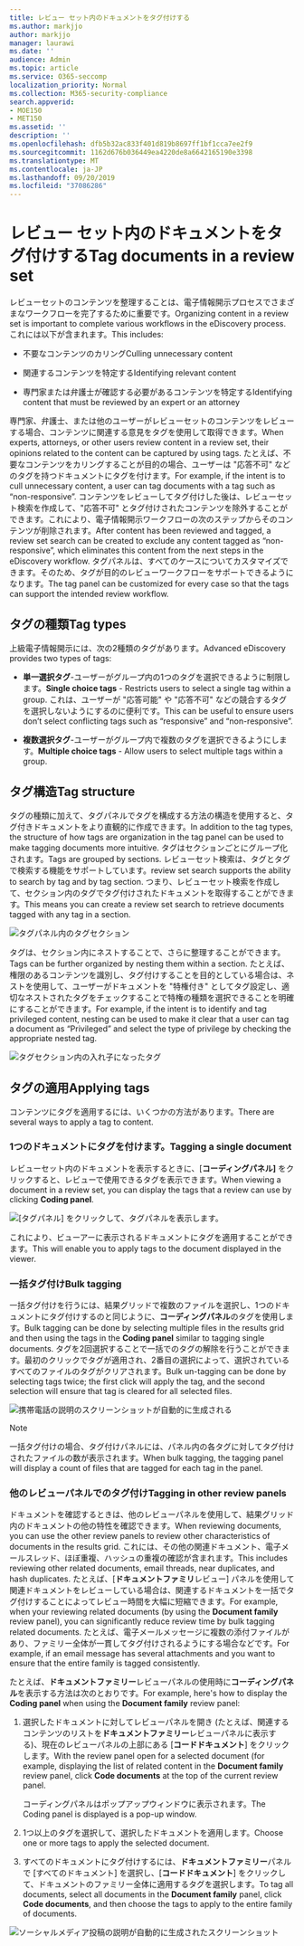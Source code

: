 ```yaml
---
title: レビュー セット内のドキュメントをタグ付けする
ms.author: markjjo
author: markjjo
manager: laurawi
ms.date: ''
audience: Admin
ms.topic: article
ms.service: O365-seccomp
localization_priority: Normal
ms.collection: M365-security-compliance
search.appverid:
- MOE150
- MET150
ms.assetid: ''
description: ''
ms.openlocfilehash: dfb5b32ac833f401d819b8697ff1bf1cca7ee2f9
ms.sourcegitcommit: 1162d676b036449ea4220de8a6642165190e3398
ms.translationtype: MT
ms.contentlocale: ja-JP
ms.lasthandoff: 09/20/2019
ms.locfileid: "37086286"
---
```

# <a name="tag-documents-in-a-review-set"></a><span data-ttu-id="12b7a-102">レビュー セット内のドキュメントをタグ付けする</span><span class="sxs-lookup"><span data-stu-id="12b7a-102">Tag documents in a review set</span></span>

<span data-ttu-id="12b7a-103">レビューセットのコンテンツを整理することは、電子情報開示プロセスでさまざまなワークフローを完了するために重要です。</span><span class="sxs-lookup"><span data-stu-id="12b7a-103">Organizing content in a review set is important to complete various workflows in the eDiscovery process.</span></span> <span data-ttu-id="12b7a-104">これには以下が含まれます。</span><span class="sxs-lookup"><span data-stu-id="12b7a-104">This includes:</span></span>

-  <span data-ttu-id="12b7a-105">不要なコンテンツのカリング</span><span class="sxs-lookup"><span data-stu-id="12b7a-105">Culling unnecessary content</span></span>

- <span data-ttu-id="12b7a-106">関連するコンテンツを特定する</span><span class="sxs-lookup"><span data-stu-id="12b7a-106">Identifying relevant content</span></span>
 
-  <span data-ttu-id="12b7a-107">専門家または弁護士が確認する必要があるコンテンツを特定する</span><span class="sxs-lookup"><span data-stu-id="12b7a-107">Identifying content that must be reviewed by an expert or an attorney</span></span>

<span data-ttu-id="12b7a-108">専門家、弁護士、または他のユーザーがレビューセットのコンテンツをレビューする場合、コンテンツに関連する意見をタグを使用して取得できます。</span><span class="sxs-lookup"><span data-stu-id="12b7a-108">When experts, attorneys, or other users review content in a review set, their opinions related to the content can be captured by using tags.</span></span> <span data-ttu-id="12b7a-109">たとえば、不要なコンテンツをカリングすることが目的の場合、ユーザーは "応答不可" などのタグを持つドキュメントにタグを付けます。</span><span class="sxs-lookup"><span data-stu-id="12b7a-109">For example, if the intent is to cull unnecessary content, a user can tag documents with a tag such as “non-responsive”.</span></span> <span data-ttu-id="12b7a-110">コンテンツをレビューしてタグ付けした後は、レビューセット検索を作成して、"応答不可" とタグ付けされたコンテンツを除外することができます。これにより、電子情報開示ワークフローの次のステップからそのコンテンツが削除されます。</span><span class="sxs-lookup"><span data-stu-id="12b7a-110">After content has been reviewed and tagged, a review set search can be created to exclude any content tagged as “non-responsive”, which eliminates this content from the next steps in the eDiscovery workflow.</span></span> <span data-ttu-id="12b7a-111">タグパネルは、すべてのケースについてカスタマイズできます。そのため、タグが目的のレビューワークフローをサポートできるようになります。</span><span class="sxs-lookup"><span data-stu-id="12b7a-111">The tag panel can be customized for every case so that the tags can support the intended review workflow.</span></span>

## <a name="tag-types"></a><span data-ttu-id="12b7a-112">タグの種類</span><span class="sxs-lookup"><span data-stu-id="12b7a-112">Tag types</span></span>

<span data-ttu-id="12b7a-113">上級電子情報開示には、次の2種類のタグがあります。</span><span class="sxs-lookup"><span data-stu-id="12b7a-113">Advanced eDiscovery provides two types of tags:</span></span>

- <span data-ttu-id="12b7a-114">**単一選択タグ**-ユーザーがグループ内の1つのタグを選択できるように制限します。</span><span class="sxs-lookup"><span data-stu-id="12b7a-114">**Single choice tags** - Restricts users to select a single tag within a group.</span></span> <span data-ttu-id="12b7a-115">これは、ユーザーが "応答可能" や "応答不可" などの競合するタグを選択しないようにするのに便利です。</span><span class="sxs-lookup"><span data-stu-id="12b7a-115">This can be useful to ensure users don’t select conflicting tags such as “responsive” and “non-responsive”.</span></span> 

- <span data-ttu-id="12b7a-116">**複数選択タグ**-ユーザーがグループ内で複数のタグを選択できるようにします。</span><span class="sxs-lookup"><span data-stu-id="12b7a-116">**Multiple choice tags** - Allow users to select multiple tags within a group.</span></span>

## <a name="tag-structure"></a><span data-ttu-id="12b7a-117">タグ構造</span><span class="sxs-lookup"><span data-stu-id="12b7a-117">Tag structure</span></span>

<span data-ttu-id="12b7a-118">タグの種類に加えて、タグパネルでタグを構成する方法の構造を使用すると、タグ付きドキュメントをより直観的に作成できます。</span><span class="sxs-lookup"><span data-stu-id="12b7a-118">In addition to the tag types, the structure of how tags are organization in the tag panel can be used to make tagging documents more intuitive.</span></span> <span data-ttu-id="12b7a-119">タグはセクションごとにグループ化されます。</span><span class="sxs-lookup"><span data-stu-id="12b7a-119">Tags are grouped by sections.</span></span> <span data-ttu-id="12b7a-120">レビューセット検索は、タグとタグで検索する機能をサポートしています。</span><span class="sxs-lookup"><span data-stu-id="12b7a-120">review set search supports the ability to search by tag and by tag section.</span></span> <span data-ttu-id="12b7a-121">つまり、レビューセット検索を作成して、セクション内のタグでタグ付けされたドキュメントを取得することができます。</span><span class="sxs-lookup"><span data-stu-id="12b7a-121">This means you can create a review set search to retrieve documents tagged with any tag in a section.</span></span>

![タグパネル内のタグセクション](media/Tagtypes.png)

<span data-ttu-id="12b7a-123">タグは、セクション内にネストすることで、さらに整理することができます。</span><span class="sxs-lookup"><span data-stu-id="12b7a-123">Tags can be further organized by nesting them within a section.</span></span> <span data-ttu-id="12b7a-124">たとえば、権限のあるコンテンツを識別し、タグ付けすることを目的としている場合は、ネストを使用して、ユーザーがドキュメントを "特権付き" としてタグ設定し、適切なネストされたタグをチェックすることで特権の種類を選択できることを明確にすることができます。</span><span class="sxs-lookup"><span data-stu-id="12b7a-124">For example, if the intent is to identify and tag privileged content, nesting can be used to make it clear that a user can tag a document as “Privileged” and select the type of privilege by checking the appropriate nested tag.</span></span>

![タグセクション内の入れ子になったタグ](media/Nestingtags.png)

## <a name="applying-tags"></a><span data-ttu-id="12b7a-126">タグの適用</span><span class="sxs-lookup"><span data-stu-id="12b7a-126">Applying tags</span></span>

<span data-ttu-id="12b7a-127">コンテンツにタグを適用するには、いくつかの方法があります。</span><span class="sxs-lookup"><span data-stu-id="12b7a-127">There are several ways to apply a tag to content.</span></span>

### <a name="tagging-a-single-document"></a><span data-ttu-id="12b7a-128">1つのドキュメントにタグを付けます。</span><span class="sxs-lookup"><span data-stu-id="12b7a-128">Tagging a single document</span></span>

<span data-ttu-id="12b7a-129">レビューセット内のドキュメントを表示するときに、[**コーディングパネル]** をクリックすると、レビューで使用できるタグを表示できます。</span><span class="sxs-lookup"><span data-stu-id="12b7a-129">When viewing a document in a review set, you can display the tags that a review can use by clicking **Coding panel**.</span></span>

![[タグパネル] をクリックして、タグパネルを表示します。](media/Singledoctag.png)

<span data-ttu-id="12b7a-131">これにより、ビューアーに表示されるドキュメントにタグを適用することができます。</span><span class="sxs-lookup"><span data-stu-id="12b7a-131">This will enable you to apply tags to the document displayed in the viewer.</span></span>

### <a name="bulk-tagging"></a><span data-ttu-id="12b7a-132">一括タグ付け</span><span class="sxs-lookup"><span data-stu-id="12b7a-132">Bulk tagging</span></span>

<span data-ttu-id="12b7a-133">一括タグ付けを行うには、結果グリッドで複数のファイルを選択し、1つのドキュメントにタグ付けするのと同じように、**コーディングパネル**のタグを使用します。</span><span class="sxs-lookup"><span data-stu-id="12b7a-133">Bulk tagging can be done by selecting multiple files in the results grid and then using the tags in the **Coding panel** similar to tagging single documents.</span></span> <span data-ttu-id="12b7a-134">タグを2回選択することで一括でのタグの解除を行うことができます。最初のクリックでタグが適用され、2番目の選択によって、選択されているすべてのファイルのタグがクリアされます。</span><span class="sxs-lookup"><span data-stu-id="12b7a-134">Bulk un-tagging can be done by selecting tags twice; the first click will apply the tag, and the second selection will ensure that tag is cleared for all selected files.</span></span>

![携帯電話の説明のスクリーンショットが自動的に生成される](media/Bulktag.png)

> [!NOTE]
> <span data-ttu-id="12b7a-136">一括タグ付けの場合、タグ付けパネルには、パネル内の各タグに対してタグ付けされたファイルの数が表示されます。</span><span class="sxs-lookup"><span data-stu-id="12b7a-136">When bulk tagging, the tagging panel will display a count of files that are tagged for each tag in the panel.</span></span>

### <a name="tagging-in-other-review-panels"></a><span data-ttu-id="12b7a-137">他のレビューパネルでのタグ付け</span><span class="sxs-lookup"><span data-stu-id="12b7a-137">Tagging in other review panels</span></span>

<span data-ttu-id="12b7a-138">ドキュメントを確認するときは、他のレビューパネルを使用して、結果グリッド内のドキュメントの他の特性を確認できます。</span><span class="sxs-lookup"><span data-stu-id="12b7a-138">When reviewing documents, you can use the other review panels to review other characteristics of documents in the results grid.</span></span> <span data-ttu-id="12b7a-139">これには、その他の関連ドキュメント、電子メールスレッド、ほぼ重複、ハッシュの重複の確認が含まれます。</span><span class="sxs-lookup"><span data-stu-id="12b7a-139">This includes reviewing other related documents, email threads, near duplicates, and hash duplicates.</span></span> <span data-ttu-id="12b7a-140">たとえば、[**ドキュメントファミリ**レビュー] パネルを使用して関連ドキュメントをレビューしている場合は、関連するドキュメントを一括でタグ付けすることによってレビュー時間を大幅に短縮できます。</span><span class="sxs-lookup"><span data-stu-id="12b7a-140">For example, when your reviewing related documents (by using the **Document family** review panel), you can significantly reduce review time by bulk tagging related documents.</span></span> <span data-ttu-id="12b7a-141">たとえば、電子メールメッセージに複数の添付ファイルがあり、ファミリー全体が一貫してタグ付けされるようにする場合などです。</span><span class="sxs-lookup"><span data-stu-id="12b7a-141">For example, if an email message has several attachments and you want to ensure that the entire family is tagged consistently.</span></span>

<span data-ttu-id="12b7a-142">たとえば、**ドキュメントファミリー**レビューパネルの使用時に**コーディングパネル**を表示する方法は次のとおりです。</span><span class="sxs-lookup"><span data-stu-id="12b7a-142">For example, here's how to display the **Coding panel** when using the **Document family** review panel:</span></span>

1. <span data-ttu-id="12b7a-143">選択したドキュメントに対してレビューパネルを開き (たとえば、関連するコンテンツのリストを**ドキュメントファミリー**レビューパネルに表示する)、現在のレビューパネルの上部にある [**コードドキュメント**] をクリックします。</span><span class="sxs-lookup"><span data-stu-id="12b7a-143">With the review panel open for a selected document (for example, displaying the list of related content in the **Document family** review panel, click **Code documents** at the top of the current review panel.</span></span>

   <span data-ttu-id="12b7a-144">コーディングパネルはポップアップウィンドウに表示されます。</span><span class="sxs-lookup"><span data-stu-id="12b7a-144">The Coding panel is displayed is a pop-up window.</span></span>

2. <span data-ttu-id="12b7a-145">1つ以上のタグを選択して、選択したドキュメントを適用します。</span><span class="sxs-lookup"><span data-stu-id="12b7a-145">Choose one or more tags to apply the selected document.</span></span> 

3. <span data-ttu-id="12b7a-146">すべてのドキュメントにタグ付けするには、**ドキュメントファミリー**パネルで [すべてのドキュメント] を選択し、[**コードドキュメント**] をクリックして、ドキュメントのファミリー全体に適用するタグを選択します。</span><span class="sxs-lookup"><span data-stu-id="12b7a-146">To tag all documents, select all documents in the **Document family** panel, click **Code documents**, and then choose the tags to apply to the entire family of documents.</span></span>

![ソーシャルメディア投稿の説明が自動的に生成されたスクリーンショット](media/Relatedtag.png)
